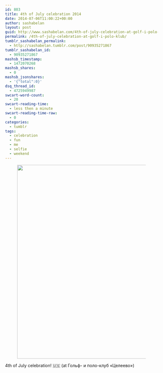 ```yaml
---
id: 803
title: 4th of July celebration 2014
date: 2014-07-06T11:00:22+00:00
author: sashabelan
layout: post
guid: http://www.sashabelan.com/4th-of-july-celebration-at-golf-i-polo-klub/
permalink: /4th-of-july-celebration-at-golf-i-polo-klub/
tumblr_sashabelan_permalink:
  - http://sashabelan.tumblr.com/post/90935271867
tumblr_sashabelan_id:
  - 90935271867
mashsb_timestamp:
  - 1472070268
mashsb_shares:
  - 0
mashsb_jsonshares:
  - '{"total":0}'
dsq_thread_id:
  - 4725949987
swcart-word-count:
  - 20
swcart-reading-time:
  - less then a minute
swcart-reading-time-raw:
  - 0
categories:
  - tumblr
tags:
  - celebration
  - fun
  - me
  - selfie
  - weekend
---
```

<div id='gallery-635' class='gallery galleryid-803 gallery-columns-1 gallery-size-full'>
  <figure class='gallery-item'> 
  
  <div class='gallery-icon landscape'>
    <img width="640" height="640" src="http://www.sashabelan.ru/wp-content/uploads/2014/07/tumblr_n8aeknthNm1qarj97o1_1280.jpg" class="attachment-full size-full" alt="" srcset="http://www.sashabelan.ru/wp-content/uploads/2014/07/tumblr_n8aeknthNm1qarj97o1_1280.jpg 640w, http://www.sashabelan.ru/wp-content/uploads/2014/07/tumblr_n8aeknthNm1qarj97o1_1280-150x150.jpg 150w, http://www.sashabelan.ru/wp-content/uploads/2014/07/tumblr_n8aeknthNm1qarj97o1_1280-300x300.jpg 300w, http://www.sashabelan.ru/wp-content/uploads/2014/07/tumblr_n8aeknthNm1qarj97o1_1280-230x230.jpg 230w, http://www.sashabelan.ru/wp-content/uploads/2014/07/tumblr_n8aeknthNm1qarj97o1_1280-350x350.jpg 350w" sizes="(max-width: 640px) 100vw, 640px" />
  </div></figure>
</div>

4th of July celebration! &#x1f1fa;&#x1f1f8; (at Гольф- и поло-клуб «Целеево»)